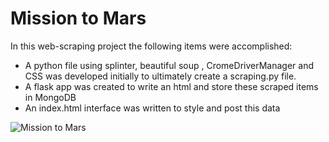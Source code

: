 # Mission to Mars

In this web-scraping project the following items were accomplished:

*  A python file using splinter, beautiful soup , CromeDriverManager and CSS was developed initially to ultimately create a scraping.py file.
*  A flask app was created to write an html and store these scraped items in MongoDB 
*  An index.html interface was written to style and post this data

![Mission to Mars](https://user-images.githubusercontent.com/35401581/138356265-43739d96-3fcc-4b2a-b842-d68237524708.png)
